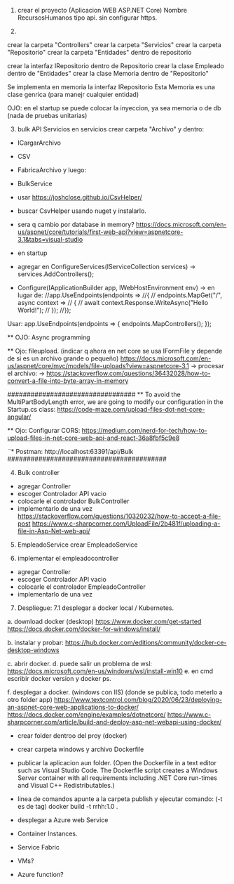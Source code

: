 ﻿1. crear el proyecto (Aplicacion WEB ASP.NET Core)
Nombre RecursosHumanos
tipo api.
sin configurar https.

2.
crear la carpeta "Controllers"
crear la carpeta "Servicios"
crear la carpeta "Repositorio"
crear la carpeta "Entidades" dentro de repositorio

crear la interfaz IRepositorio dentro de Repositorio
crear la clase Empleado dentro de "Entidades"
crear la clase Memoria dentro de "Repositorio"

Se implementa en memoria la interfaz IRepositorio
Esta Memoria es una clase genrica (para manejr cualquier entidad)

OJO: en el startup se puede colocar la inyeccion, ya sea memoria o de db
(nada de pruebas unitarias)


3. bulk API Servicios
en servicios crear carpeta "Archivo"
y dentro:
- ICargarArchivo
- CSV
- FabricaArchivo
y luego:
- BulkService

- usar https://joshclose.github.io/CsvHelper/
- buscar CsvHelper usando nuget y instalarlo.

- sera q cambio por database in memory?
https://docs.microsoft.com/en-us/aspnet/core/tutorials/first-web-api?view=aspnetcore-3.1&tabs=visual-studio

- en startup
* agregar en ConfigureServices(IServiceCollection services)
  -> services.AddControllers();

* Configure(IApplicationBuilder app, IWebHostEnvironment env)
  -> en lugar de:
  //app.UseEndpoints(endpoints =>
            //{
            //    endpoints.MapGet("/", async context =>
            //    {
            //        await context.Response.WriteAsync("Hello World!");
            //    });
            //});

Usar:
  app.UseEndpoints(endpoints =>
            {
                endpoints.MapControllers();
            });

** OJO: Async programming

** Ojo: fileupload. (indicar q ahora en net core se usa IFormFile y depende de si es un archivo grande o pequeño)
https://docs.microsoft.com/en-us/aspnet/core/mvc/models/file-uploads?view=aspnetcore-3.1
-> procesar el archivo:
-> https://stackoverflow.com/questions/36432028/how-to-convert-a-file-into-byte-array-in-memory

#################################
** To avoid the MultiPartBodyLength error, we are going to modify our configuration in the Startup.cs class:
https://code-maze.com/upload-files-dot-net-core-angular/

** Ojo: Configurar CORS:
https://medium.com/nerd-for-tech/how-to-upload-files-in-net-core-web-api-and-react-36a8fbf5c9e8


*¨** Postman:
http://localhost:63391/api/Bulk
#########################################

4. Bulk controller
- agregar Controller
- escoger Controlador API vacio
- colocarle el controlador BulkController
- implementarlo de una vez
https://stackoverflow.com/questions/10320232/how-to-accept-a-file-post
https://www.c-sharpcorner.com/UploadFile/2b481f/uploading-a-file-in-Asp-Net-web-api/


5. EmpleadoService
crear EmpleadoService

6. implementar el empleadocontroller
- agregar Controller
- escoger Controlador API vacio
- colocarle el controlador EmpleadoController
- implementarlo de una vez


7. Despliegue:
7.1 desplegar a docker local / Kubernetes.

a. download docker (desktop)
https://www.docker.com/get-started
https://docs.docker.com/docker-for-windows/install/

b. instalar y probar:
https://hub.docker.com/editions/community/docker-ce-desktop-windows

c. abrir docker.
d. puede salir un problema de wsl:
https://docs.microsoft.com/en-us/windows/wsl/install-win10
e. en cmd escribir docker version y docker ps.

f. desplegar a docker. (windows con IIS) (donde se publica, todo meterlo a otro folder app)
https://www.textcontrol.com/blog/2020/06/23/deploying-an-aspnet-core-web-applications-to-docker/
https://docs.docker.com/engine/examples/dotnetcore/
https://www.c-sharpcorner.com/article/build-and-deploy-asp-net-webapi-using-docker/
- crear folder dentroo del proy (docker)
- crear carpeta windows y archivo Dockerfile
- publicar la aplicacion aun folder.
(Open the Dockerfile in a text editor such as Visual Studio Code. The Dockerfile script creates a Windows Server container with all requirements including .NET Core run-times and Visual C++ Redistributables.)
- linea de comandos apunte a la carpeta publish y ejecutar comando: (-t es de tag)
docker build -t rrhh:1.0 .





- desplegar a Azure web Service
- Container Instances.
- Service Fabric
- VMs?
- Azure function?
